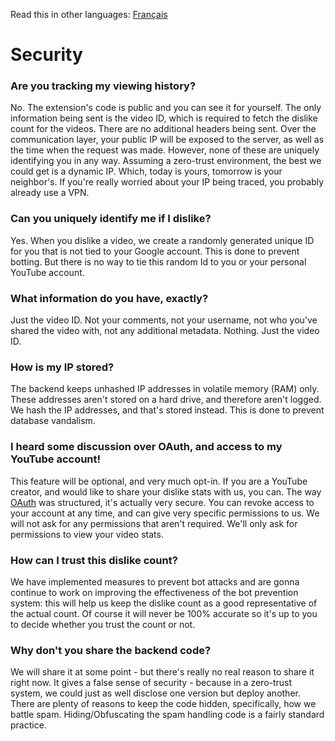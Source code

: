 Read this in other languages: [Français](SECURITY-FAQfr.md)

# Security

### Are you tracking my viewing history?

No. The extension's code is public and you can see it for yourself. The only information being sent is the video ID, which is required to fetch the dislike count for the videos. There are no additional headers being sent. Over the communication layer, your public IP will be exposed to the server, as well as the time when the request was made. However, none of these are uniquely identifying you in any way. Assuming a zero-trust environment, the best we could get is a dynamic IP. Which, today is yours, tomorrow is your neighbor's. If you're really worried about your IP being traced, you probably already use a VPN.

### Can you uniquely identify me if I dislike?

Yes. When you dislike a video, we create a randomly generated unique ID for you that is not tied to your Google account. This is done to prevent botting. But there is no way to tie this random Id to you or your personal YouTube account.

### What information do you have, exactly?

Just the video ID. Not your comments, not your username, not who you've shared the video with, not any additional metadata. Nothing. Just the video ID. 

### How is my IP stored?

The backend keeps unhashed IP addresses in volatile memory (RAM) only. These addresses aren't stored on a hard drive, and therefore aren't logged. We hash the IP addresses, and that's stored instead. This is done to prevent database vandalism.

### I heard some discussion over OAuth, and access to my YouTube account!

This feature will be optional, and very much opt-in. If you are a YouTube creator, and would like to share your dislike stats with us, you can. The way [OAuth](https://en.wikipedia.org/wiki/OAuth#:~:text=but%20without%20giving%20them%20the%20passwords.) was structured, it's actually very secure. You can revoke access to your account at any time, and can give very specific permissions to us. We will not ask for any permissions that aren't required. We'll only ask for permissions to view your video stats. 

### How can I trust this dislike count?

We have implemented measures to prevent bot attacks and are gonna continue to work on improving the effectiveness of the bot prevention system: this will help us keep the dislike count as a good representative of the actual count. Of course it will never be 100% accurate so it's up to you to decide whether you trust the count or not.

### Why don't you share the backend code? 

We will share it at some point - but there's really no real reason to share it right now. It gives a false sense of security - because in a zero-trust system, we could just as well disclose one version but deploy another. There are plenty of reasons to keep the code hidden, specifically, how we battle spam. Hiding/Obfuscating the spam handling code is a fairly standard practice.

